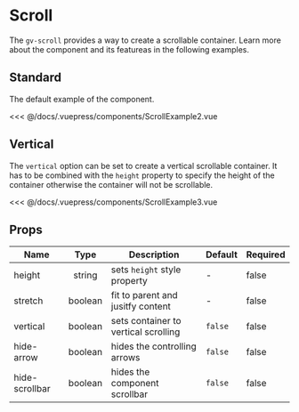 # Scroll

The `gv-scroll` provides a way to create a scrollable container. Learn more about the component and its featureas in the following examples.

## Standard

The default example of the component.

<scroll-example-2 />

<<< @/docs/.vuepress/components/ScrollExample2.vue

## Vertical

The `vertical` option can be set to create a vertical scrollable container. It has to be combined with the `height` property to specify the height of the container otherwise the container will not be scrollable.

<scroll-example-3 />

<<< @/docs/.vuepress/components/ScrollExample3.vue

## Props

| Name           |  Type   | Description                          | Default | Required |
| -------------- | :-----: | ------------------------------------ | ------- | -------- |
| height         | string  | sets `height` style property         | -       | false    |
| stretch        | boolean | fit to parent and jusitfy content    | -       | false    |
| vertical       | boolean | sets container to vertical scrolling | `false` | false    |
| hide-arrow     | boolean | hides the controlling arrows         | `false` | false    |
| hide-scrollbar | boolean | hides the component scrollbar        | `false` | false    |
